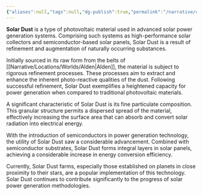 ```yaml
---
{"aliases":null,"tags":null,"dg-publish":true,"permalink":"/narrative/concepts/tech/solar-dust/","dgPassFrontmatter":true}
---
```


**Solar Dust** is a type of photovoltaic material used in advanced solar power generation systems. Comprising such systems as high-performance solar collectors and semiconductor-based solar panels, Solar Dust is a result of refinement and augmentation of naturally occurring substances.

Initially sourced in its raw form from the belts of [[Narrative/Locations/Worlds/Alden\|Alden]], the material is subject to rigorous refinement processes. These processes aim to extract and enhance the inherent photo-reactive qualities of the dust. Following successful refinement, Solar Dust exemplifies a heightened capacity for power generation when compared to traditional photovoltaic materials.

A significant characteristic of Solar Dust is its fine particulate composition. This granular structure permits a dispersed spread of the material, effectively increasing the surface area that can absorb and convert solar radiation into electrical energy.

With the introduction of semiconductors in power generation technology, the utility of Solar Dust saw a considerable advancement. Combined with semiconductor substrates, Solar Dust forms integral layers in solar panels, achieving a considerable increase in energy conversion efficiency.

Currently, Solar Dust farms, especially those established on planets in close proximity to their stars, are a popular implementation of this technology. Solar Dust continues to contribute significantly to the progress of solar power generation methodologies.